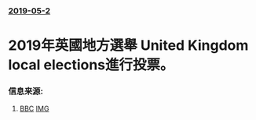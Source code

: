 ### [2019-05-2](/news/2019/05/2/index.md)

##### 
# 2019年英國地方選舉 United Kingdom local elections進行投票。 




### 信息来源:

1. [BBC](https://www.bbc.com/zhongwen/trad/world-48149775) [IMG](https://ichef.bbci.co.uk/news/1024/branded_zhongwen/A670/production/_106780624_ballotcount.jpg)

